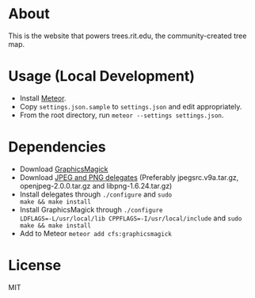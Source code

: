 
About
=====

This is the website that powers trees.rit.edu, the community-created tree map.


Usage (Local Development)
=========================

- Install [Meteor].
- Copy `settings.json.sample` to `settings.json` and edit appropriately.
- From the root directory, run `meteor --settings settings.json`.


Dependencies
============

- Download [GraphicsMagick]
- Download [JPEG and PNG delegates] (Preferably jpegsrc.v9a.tar.gz, openjpeg-2.0.0.tar.gz and libpng-1.6.24.tar.gz)
- Install delegates through <code>./configure</code> and <code>sudo make && make install</code>
- Install GraphicsMagick through <code>./configure LDFLAGS=-L/usr/local/lib CPPFLAGS=-I/usr/local/include</code> and <code>sudo make && make install</code>
- Add to Meteor <code>meteor add cfs:graphicsmagick</code>

License
=======

MIT

[Meteor]:https://www.meteor.com/
[GraphicsMagick]:http://www.graphicsmagick.org/download.html
[JPEG and PNG delegates]:http://www.imagemagick.org/download/delegates/

